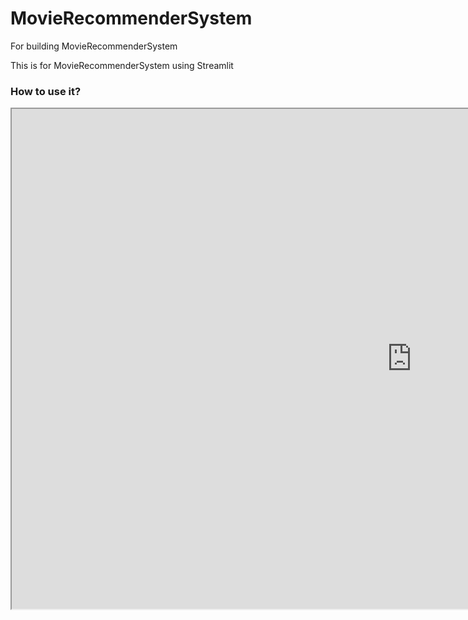 # MovieRecommenderSystem
For building MovieRecommenderSystem

This is for MovieRecommenderSystem using Streamlit







### How to use it?



<iframe width="1280" height="800" src="https://www.youtube.com/embed/9yiNaTRk9JQ" framebrder="0" allow="accelerometer; autoplay; clipboard-write; encrypted-media; gyroscope; picture-in-picture" allowfullscreen></iframe>